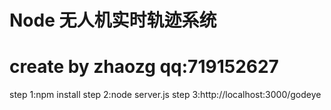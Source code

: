 # Node 无人机实时轨迹系统
# create by zhaozg qq:719152627



step 1:npm install
step 2:node server.js
step 3:http://localhost:3000/godeye
